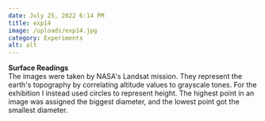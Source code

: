 ```yaml
---
date: July 25, 2022 6:14 PM
title: exp14
image: /uploads/exp14.jpg
category: Experiments
alt: alt
---
```

**Surface Readings**\
The images were taken by NASA's Landsat mission. They represent the earth's topography by correlating altitude values to grayscale tones. For the exhibition I instead used circles to represent height. The highest point in an image was assigned the biggest diameter, and the lowest point got the smallest diameter.
